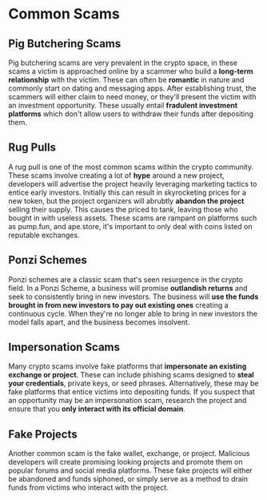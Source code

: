 # Common Scams

## Pig Butchering Scams

Pig butchering scams are very prevalent in the crypto space, in these scams a victim is approached online by a scammer who build a **long-term relationship** with the victim. These can often be **romantic** in nature and commonly start on dating and messaging apps. After establishing trust, the scammers will either claim to need money, or they'll present the victim with an investment opportunity. These usually entail **fradulent investment platforms** which don't allow users to withdraw their funds after depositing them.

## Rug Pulls

A rug pull is one of the most common scams within the crypto community. These scams involve creating a lot of **hype** around a new project, developers will advertise the project heavily leveraging marketing tactics to entice early investors. Initially this can result in skyrocketing prices for a new token, but the project organizers will abrubtly **abandon the project** selling their supply. This causes the priced to tank, leaving those who bought in with useless assets. These scams are rampant on platforms such as pump.fun, and ape.store, it's important to only deal with coins listed on reputable exchanges.

## Ponzi Schemes

Ponzi schemes are a classic scam that's seen resurgence in the crypto field. In a Ponzi Scheme, a business will promise **outlandish returns** and seek to consistently bring in new investors. The business will **use the funds brought in from new investors to pay out existing ones** creating a continuous cycle. When they're no longer able to bring in new investors the model falls apart, and the business becomes insolvent.

## Impersonation Scams

Many crypto scams involve fake platforms that **impersonate an existing exchange or project**. These can include phishing scams designed to **steal your credentials**, private keys, or seed phrases. Alternatively, these may be fake platforms that entice victims into depositing funds. If you suspect that an opportunity may be an impersonation scam, research the project and ensure that you **only interact with its official domain**.

## Fake Projects

Another common scam is the fake wallet, exchange, or project. Malicious developers will create promising looking projects and promote them on popular forums and social media platforms. These fake projects will either be abandoned and funds siphoned, or simply serve as a method to drain funds from victims who interact with the project.
